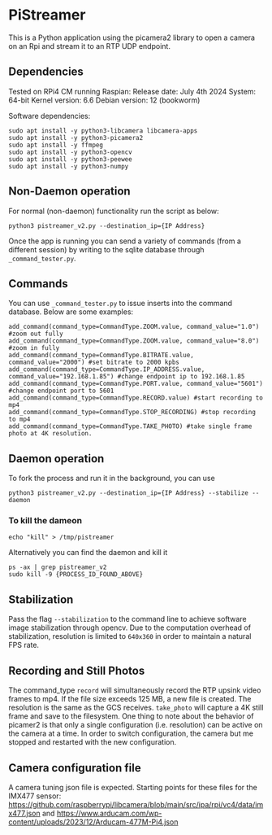 # PiStreamer
This is a Python application using the picamera2 library to open a camera on an Rpi and stream it to an RTP UDP endpoint.

## Dependencies
Tested on RPi4 CM running Raspian:
Release date: July 4th 2024
System: 64-bit
Kernel version: 6.6
Debian version: 12 (bookworm)

Software dependencies:
```
sudo apt install -y python3-libcamera libcamera-apps
sudo apt install -y python3-picamera2
sudo apt install -y ffmpeg
sudo apt install -y python3-opencv
sudo apt install -y python3-peewee
sudo apt install -y python3-numpy
```

## Non-Daemon operation
For normal (non-daemon) functionality run the script as below:

```
python3 pistreamer_v2.py --destination_ip={IP Address}
```
Once the app is running you can send a variety of commands (from a different session) by writing to the sqlite database through `_command_tester.py`.

## Commands
You can use `_command_tester.py` to issue inserts into the command database. Below are some examples:
```
add_command(command_type=CommandType.ZOOM.value, command_value="1.0") #zoom out fully
add_command(command_type=CommandType.ZOOM.value, command_value="8.0") #zoom in fully
add_command(command_type=CommandType.BITRATE.value, command_value="2000") #set bitrate to 2000 kpbs
add_command(command_type=CommandType.IP_ADDRESS.value, command_value="192.168.1.85") #change endpoint ip to 192.168.1.85
add_command(command_type=CommandType.PORT.value, command_value="5601") #change endpoint port to 5601
add_command(command_type=CommandType.RECORD.value) #start recording to mp4
add_command(command_type=CommandType.STOP_RECORDING) #stop recording to mp4
add_command(command_type=CommandType.TAKE_PHOTO) #take single frame photo at 4K resolution.
```

## Daemon operation
To fork the process and run it in the background, you can use
```
python3 pistreamer_v2.py --destination_ip={IP Address} --stabilize --daemon
```

### To kill the dameon
```
echo "kill" > /tmp/pistreamer
```
Alternatively you can find the daemon and kill it
```
ps -ax | grep pistreamer_v2
sudo kill -9 {PROCESS_ID_FOUND_ABOVE}
```

## Stabilization
Pass the flag `--stabilization` to the command line to achieve software image stabilization through opencv. Due to the computation overhead of stabilization,
resolution is limited to `640x360` in order to maintain a natural FPS rate.

## Recording and Still Photos
The command_type `record` will simultaneously record the RTP upsink video frames to mp4. If the file size exceeds 125 MB, a new file is created. The resolution is the same as the GCS receives. `take_photo` will capture a 4K still frame and save to the filesystem. One thing to note about the behavior of picamer2 is that only a single configuration (i.e. resolution) can be active on the camera at a time. In order to switch configuration, the camera but me stopped and restarted with the new configuration.

## Camera configuration file
A camera tuning json file is expected. Starting points for these files for the IMX477 sensor: https://github.com/raspberrypi/libcamera/blob/main/src/ipa/rpi/vc4/data/imx477.json and https://www.arducam.com/wp-content/uploads/2023/12/Arducam-477M-Pi4.json
